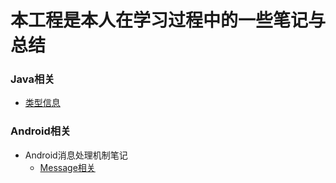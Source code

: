# 本工程是本人在学习过程中的一些笔记与总结

### Java相关

- [类型信息](https://github.com/leibown/Study-Notes/blob/master/Java/%E7%B1%BB%E5%9E%8B%E4%BF%A1%E6%81%AF.md)	

### Android相关

- Android消息处理机制笔记
  - [Message相关](https://github.com/leibown/Study-Notes/blob/master/Android/Android%E6%B6%88%E6%81%AF%E5%A4%84%E7%90%86%E6%9C%BA%E5%88%B6%E7%AC%94%E8%AE%B0/Message%E7%9B%B8%E5%85%B3.md)

